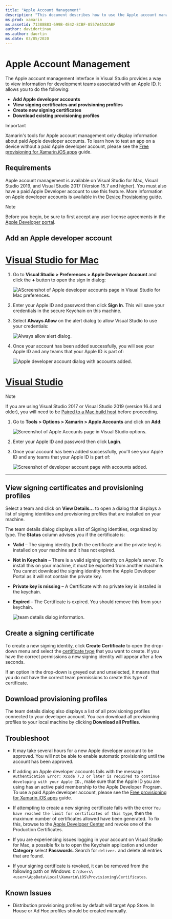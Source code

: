 ```yaml
---
title: "Apple Account Management"
description: "This document describes how to use the Apple account management features in Visual Studio for Mac and Visual Studio 2019."
ms.prod: xamarin
ms.assetid: 71388B83-699B-4E42-8CBF-8557A4A3CABF
author: davidortinau
ms.author: daortin
ms.date: 03/05/2020
---
```


# Apple Account Management

The Apple account management interface in Visual Studio provides a way to view information for development teams associated with an Apple ID. It allows you to do the following:

- **Add Apple developer accounts**
- **View signing certificates and provisioning profiles**
- **Create new signing certificates**
- **Download existing provisioning profiles**

> [!IMPORTANT]
> Xamarin's tools for Apple account management only display information
> about paid Apple developer accounts. To learn how to test an app on a
> device without a paid Apple developer account, please see the
> [Free provisioning for Xamarin.iOS apps](~/ios/get-started/installation/device-provisioning/free-provisioning.md) guide.

## Requirements

Apple account management is available on Visual Studio for Mac, Visual Studio 2019, and Visual Studio 2017 (Version 15.7 and higher). You must also have a paid Apple Developer account to use this feature. More information on Apple developer accounts is available in the [Device Provisioning](~/ios/get-started/installation/device-provisioning/index.md) guide.

> [!NOTE]
> Before you begin, be sure to first accept any user license agreements in the [Apple Developer portal](https://developer.apple.com/account/).

## Add an Apple developer account

# [Visual Studio for Mac](#tab/macos)

1. Go to **Visual Studio > Preferences > Apple Developer Account** and click the **+** button to open the sign in dialog:

    ![AScreenshot of Apple developer accounts page in Visual Studio for Mac preferences.](apple-account-management-images/add-account-vsm.png)

2. Enter your Apple ID and password then click **Sign In**. This will save your credentials in the secure Keychain on this machine.

3. Select **Always Allow** on the alert dialog to allow Visual Studio to use your credentials:

    ![Always allow alert dialog.](apple-account-management-images/image4.png)

4. Once your account has been added successfully, you will see your Apple ID and any teams that your Apple ID is part of:

    ![Apple developer account dialog with accounts added.](apple-account-management-images/image5.png)

# [Visual Studio](#tab/windows)

> [!NOTE]
> If you are using Visual Studio 2017 or Visual Studio 2019 (version 16.4 and older), you will need to be [Paired to a Mac build host](~/ios/get-started/installation/windows/connecting-to-mac/index.md) before proceeding.

1. Go to **Tools > Options > Xamarin > Apple Accounts** and click on **Add**:

    ![Screenshot of Apple Accounts page in Visual Studio options.](apple-account-management-images/add-account-vsw.png)

2. Enter your Apple ID and password then click **Login**.

3. Once your account has been added successfully, you'll see your Apple ID and any teams that your Apple ID is part of:

    ![Screenshot of developer account page with accounts added.](apple-account-management-images/accounts-vsw.png)

-----

## View signing certificates and provisioning profiles

Select a team and click on **View Details…** to open a dialog that displays a list of signing identities and provisioning profiles that are installed on your machine.

The team details dialog displays a list of Signing Identities, organized by type. The **Status** column advises you if the certificate is:

- **Valid** – The signing identity (both the certificate and the private key) is installed on your machine and it has not expired.

- **Not in Keychain** – There is a valid signing identity on Apple's server. To install this on your machine, it must be exported from another machine. You cannot download the signing identity from the Apple Developer Portal as it will not contain the private key.

- **Private key is missing** – A Certificate with no private key is installed in the keychain.

- **Expired** – The Certificate is expired. You should remove this from your keychain.

  ![team details dialog information.](apple-account-management-images/image7.png)

## Create a signing certificate

To create a new signing identity, click **Create Certificate** to open the drop-down menu and select the [certificate type](https://help.apple.com/xcode/mac/current/#/dev80c6204ec) that you want to create. If you have the correct permissions a new signing identity will appear after a few seconds.

If an option in the drop-down is greyed out and unselected, it means that you do not have the correct team permissions to create this type of certificate.

## Download provisioning profiles

The team details dialog also displays a list of all provisioning profiles connected to your developer account. You can download all provisioning profiles to your local machine by clicking **Download all Profiles**.


## Troubleshoot

- It may take several hours for a new Apple developer account to be approved. You will not be able to enable automatic provisioning until the account has been approved.

- If adding an Apple developer accounts fails with the message `Authentication Error: Xcode 7.3 or later is required to continue developing with your Apple ID.`, make sure that the Apple ID you are using has an active paid membership to the Apple Developer Program. To use a paid Apple developer account, please see the [Free provisioning for Xamarin.iOS apps](~/ios/get-started/installation/device-provisioning/free-provisioning.md) guide.

- If attempting to create a new signing certificate fails with the error `You have reached the limit for certificates of this type`, then the maximum number of certificates allowed have been generated. To fix this, browse to the [Apple Developer Center](https://developer.apple.com/account/ios/certificate/distribution) and revoke one of the Production Certificates.

- If you are experiencing issues logging in your account on Visual Studio for Mac, a possible fix is to open the Keychain application and under **Category** select **Passwords**. Search for `deliver.` and delete all entries that are found.

- If your signing certificate is revoked, it can be removed from the following path on Windows: `C:\Users\<user>\AppData\Local\Xamarin\iOS\Provisioning\Certificates`.

## Known Issues

- Distribution provisioning profiles by default will target App Store. In House or Ad Hoc profiles should be created manually.
